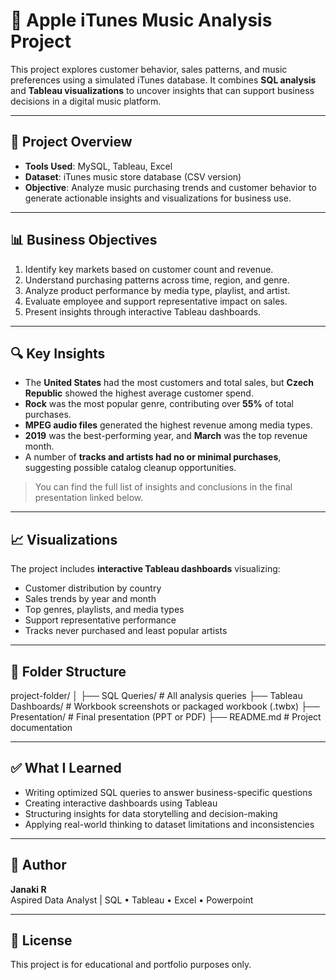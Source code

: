 # 🎵 Apple iTunes Music Analysis Project

This project explores customer behavior, sales patterns, and music preferences using a simulated iTunes database. It combines **SQL analysis** and **Tableau visualizations** to uncover insights that can support business decisions in a digital music platform.

---

## 📁 Project Overview

- **Tools Used**: MySQL, Tableau, Excel
- **Dataset**: iTunes music store database (CSV version)
- **Objective**: Analyze music purchasing trends and customer behavior to generate actionable insights and visualizations for business use.

---

## 📊 Business Objectives

1. Identify key markets based on customer count and revenue.
2. Understand purchasing patterns across time, region, and genre.
3. Analyze product performance by media type, playlist, and artist.
4. Evaluate employee and support representative impact on sales.
5. Present insights through interactive Tableau dashboards.

---

## 🔍 Key Insights

- The **United States** had the most customers and total sales, but **Czech Republic** showed the highest average customer spend.
- **Rock** was the most popular genre, contributing over **55%** of total purchases.
- **MPEG audio files** generated the highest revenue among media types.
- **2019** was the best-performing year, and **March** was the top revenue month.
- A number of **tracks and artists had no or minimal purchases**, suggesting possible catalog cleanup opportunities.

> You can find the full list of insights and conclusions in the final presentation linked below.

---

## 📈 Visualizations

The project includes **interactive Tableau dashboards** visualizing:
- Customer distribution by country
- Sales trends by year and month
- Top genres, playlists, and media types
- Support representative performance
- Tracks never purchased and least popular artists

---

## 📂 Folder Structure

project-folder/
│
├── SQL Queries/ # All analysis queries
├── Tableau Dashboards/ # Workbook screenshots or packaged workbook (.twbx)
├── Presentation/ # Final presentation (PPT or PDF)
├── README.md # Project documentation


---

## ✅ What I Learned

- Writing optimized SQL queries to answer business-specific questions
- Creating interactive dashboards using Tableau
- Structuring insights for data storytelling and decision-making
- Applying real-world thinking to dataset limitations and inconsistencies

---

## 📌 Author

**Janaki R**  
Aspired Data Analyst | SQL • Tableau • Excel  • Powerpoint

---

## 📝 License

This project is for educational and portfolio purposes only.
